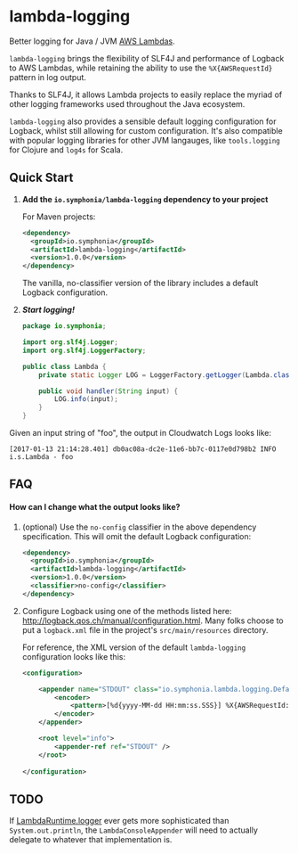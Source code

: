 # lambda-logging

Better logging for Java / JVM [AWS Lambdas](https://aws.amazon.com/lambda/).

`lambda-logging` brings the flexibility of SLF4J and performance of Logback to AWS Lambdas, while retaining the ability
to use the `%X{AWSRequestId}` pattern in log output.

Thanks to SLF4J, it allows Lambda projects to easily replace the myriad of other logging frameworks used throughout
the Java ecosystem.

`lambda-logging` also provides a sensible default logging configuration for Logback, whilst still allowing for custom
configuration. It's also compatible with popular logging libraries for other JVM langauges, like `tools.logging` for Clojure and `log4s` for Scala.

## Quick Start

1. **Add the `io.symphonia/lambda-logging` dependency to your project**

   For Maven projects:
   ```xml
   <dependency>
     <groupId>io.symphonia</groupId>
     <artifactId>lambda-logging</artifactId>
     <version>1.0.0</version>
   </dependency>
   ```
   
   The vanilla, no-classifier version of the library includes a default Logback configuration.
   
1. ***Start logging!***

    ```java
    package io.symphonia;
    
    import org.slf4j.Logger;
    import org.slf4j.LoggerFactory;
    
    public class Lambda {
        private static Logger LOG = LoggerFactory.getLogger(Lambda.class);
    
        public void handler(String input) {
            LOG.info(input);
        }
    }
    ```
    
Given an input string of "foo", the output in Cloudwatch Logs looks like:

```
[2017-01-13 21:14:28.401] db0ac08a-dc2e-11e6-bb7c-0117e0d798b2 INFO i.s.Lambda - foo
```

## FAQ

#### How can I change what the output looks like?

1. (optional) Use the `no-config` classifier in the above dependency specification. This will omit the default Logback
configuration:

   ```xml
   <dependency>
     <groupId>io.symphonia</groupId>
     <artifactId>lambda-logging</artifactId>
     <version>1.0.0</version>
     <classifier>no-config</classifier>
   </dependency>
   ```

2. Configure Logback using one of the methods listed here: http://logback.qos.ch/manual/configuration.html. Many folks
choose to put a `logback.xml` file in the project's `src/main/resources` directory.

   For reference, the XML version of the default `lambda-logging` configuration looks like this:

    ```xml
    <configuration>

        <appender name="STDOUT" class="io.symphonia.lambda.logging.DefaultConsoleAppender">
            <encoder>
                <pattern>[%d{yyyy-MM-dd HH:mm:ss.SSS}] %X{AWSRequestId:-NO-REQUEST-ID} %.-6level %logger{5} - %msg%n</pattern>
            </encoder>
        </appender>

        <root level="info">
            <appender-ref ref="STDOUT" />
        </root>
        
    </configuration>
    ```
 
## TODO

If [LambdaRuntime.logger](https://github.com/aws/aws-lambda-java-libs/blob/master/aws-lambda-java-core/src/main/java/com/amazonaws/services/lambda/runtime/LambdaRuntime.java#L8-L12) 
ever gets more sophisticated than `System.out.println`, the `LambdaConsoleAppender` will need to actually delegate to 
whatever that implementation is.
